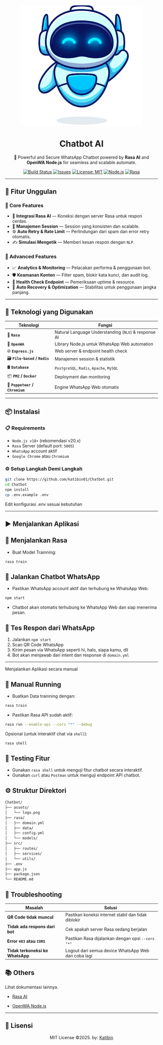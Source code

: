<p align="center">
  <img src="https://raw.githubusercontent.com/katibin01/Chatbot/main/assets/logo.png" width="400" alt="Chatbot WhatsApp AI Logo" />
</p>

<h1 align="center">Chatbot AI</h1>

<p align="center">
  🤖 Powerful and Secure WhatsApp Chatbot powered by <strong>Rasa AI</strong> and <strong>OpenWA Node.js</strong> for seamless and scalable automate.
</p>

<p align="center">
  <a href="https://github.com/katibin01/Chatbot/actions"><img alt="Build Status" src="https://img.shields.io/github/actions/workflow/status/katibin01/Chatbot/main.yml"></a>
  <a href="https://github.com/katibin01/Chatbot/issues"><img alt="Issues" src="https://img.shields.io/github/issues/katibin01/Chatbot"></a>
  <a href="LICENSE"><img alt="License: MIT" src="https://img.shields.io/github/license/katibin01/Chatbot"></a>
  <a href="#"><img alt="Node.js" src="https://img.shields.io/badge/Node.js-18.x-green?logo=node.js"></a>
  <a href="#"><img alt="Rasa" src="https://img.shields.io/badge/Rasa-3.x-blue?logo=rasa"></a>
</p>

---

## 🚀 Fitur Unggulan

### 🔹 Core Features
- 🤖 **Integrasi Rasa AI** — Koneksi dengan server Rasa untuk respon cerdas.
- 🧠 **Manajemen Session** — Session yang konsisten dan scalable.
- ⚙️ **Auto Retry & Rate Limit** — Perlindungan dari spam dan error retry otomatis.
- ✍️ **Simulasi Mengetik** — Memberi kesan respon dengan `NLP`.

### 🔸 Advanced Features
- 📈 **Analytics & Monitoring** — Pelacakan performa & penggunaan bot.
- 🛡️ **Keamanan Konten** — Filter spam, blokir kata kunci, dan audit log.
- 🏥 **Health Check Endpoint** — Pemeriksaan uptime & resource.
- 🔁 **Auto Recovery & Optimization** — Stabilitas untuk penggunaan jangka panjang.

---

## 🧰 Teknologi yang Digunakan

| Teknologi | Fungsi |
|----------|--------|
| 🧠 **`Rasa`** | Natural Language Understanding (`NLU`) & response AI |
| 💬 **`OpenWA`** | Library Node.js untuk WhatsApp Web automation |
| 🌐 **`Express.js`** | Web server & endpoint health check |
| 🗃️ **`File-based` / `Redis`** | Manajemen session & statistik |
| 🛢️ **`Database`** | `PostgreSQL`, `Radis`, `Apache`, `MySQL` |
| 📦 **`PM2` / `Docker`** | Deployment dan monitoring |
| 📝 **`Puppeteer` / `Chromium`** | Engine WhatsApp Web otomatis |

---

## 📦 Instalasi

### 📋 Requirements
- `Node.js v18+` (rekomendasi v20.x)
- `Rasa` Server (default port: `5005`)
- `WhatsApp` account aktif
- `Google Chrome` atau `Chromium`

### ⚙️ Setup Langkah Demi Langkah
```bash
git clone https://github.com/katibin01/Chatbot.git
cd Chatbot
npm install
cp .env.example .env
```

Edit konfigurasi .env sesuai kebutuhan

---

## ▶️ Menjalankan Aplikasi

## 🤖 Menjalankan Rasa
- Buat Model Trainning:
```bash
rasa train
```

## 📱 Jalankan Chatbot WhatsApp
- Pastikan WhatsApp account aktif dan terhubung ke WhatsApp Web:
```bash
npm start
```
- Chatbot akan otomatis terhubung ke WhatsApp Web dan siap menerima pesan.

## 💬 Tes Respon dari WhatsApp
1. Jalankan `npm start`
2. Scan QR Code WhatsApp
3. Kirim pesan via WhatsApp seperti hi, halo, siapa kamu, dll
4. Bot akan menjawab dari intent dan response di `domain.yml`

---

Menjalankan Aplikasi secara manual
## 🤖 Manual Running
- Buatkan Data trainning dengan:
```bash
rasa train
```
- Pastikan Rasa API sudah aktif:
```bash
rasa run --enable-api --cors "*" --debug
```
Opsional (untuk interaktif chat via `shell`):
```bash
rasa shell
```

## 🧪 Testing Fitur
- Gunakan `rasa shell` untuk menguji fitur chatbot secara interaktif.
- Gunakan `curl` atau `Postman` untuk menguji endpoint API chatbot.

## ⚙️ Struktur Direktori
```bash
Chatbot/
├── assets/
│   └── logo.png
├── rasa/
│   ├── domain.yml
│   ├── data/
│   ├── config.yml
│   └── models/
├── src/
│   ├── routes/
│   ├── services/
│   └── utils/
├── .env
├── app.js
├── package.json
└── README.md
```

## 🚧 Troubleshooting

| Masalah | Solusi |
|----------|--------|
| **QR Code tidak muncul** | Pastikan koneksi internet stabil dan tidak diblokir |
| **Tidak ada respons dari bot** | Cek apakah server Rasa sedang berjalan |
| **Error `403` atau `CORS`** | Pastikan Rasa dijalankan dengan opsi `--cors "*"` |
| **Tidak terkoneksi ke WhatsApp** | Logout dari semua device WhatsApp Web dan coba lagi |

## 📚 Others
Lihat dokumentasi lainnya.

- [Rasa AI](https://rasa.com/docs/rasa/)

- [OpenWA Node.js](https://docs.openwa.dev/)

---

## 📜 Lisensi
<p align="center">MIT License ©2025. by: <a href="https://github.com/katibin01">Katibin</a></p>